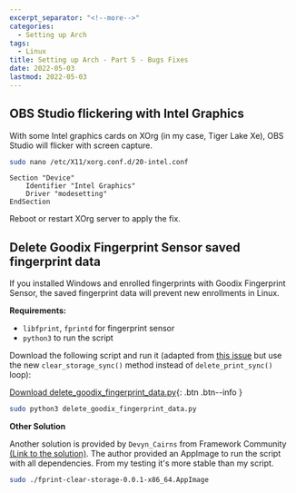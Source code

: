 ```yaml
---
excerpt_separator: "<!--more-->"
categories:
  - Setting up Arch
tags:
  - Linux
title: Setting up Arch - Part 5 - Bugs Fixes
date: 2022-05-03
lastmod: 2022-05-03
---
```


## OBS Studio flickering with Intel Graphics

With some Intel graphics cards on XOrg (in my case, Tiger Lake Xe), OBS Studio will flicker with screen capture.

```sh
sudo nano /etc/X11/xorg.conf.d/20-intel.conf
```
```
Section "Device"
    Identifier "Intel Graphics"
    Driver "modesetting"
EndSection
```

Reboot or restart XOrg server to apply the fix.

## Delete Goodix Fingerprint Sensor saved fingerprint data

If you installed Windows and enrolled fingerprints with Goodix Fingerprint Sensor, the saved fingerprint data will prevent new enrollments in Linux.

**Requirements:** 
- `libfprint`, `fprintd` for fingerprint sensor
- `python3` to run the script

Download the following script and run it (adapted from [this issue](https://gitlab.freedesktop.org/libfprint/libfprint/-/issues/415#note_1063158) but use the new `clear_storage_sync()` method instead of `delete_print_sync()` loop):

[Download delete_goodix_fingerprint_data.py](https://raw.githubusercontent.com/n0k0m3/Personal-Setup/main/Setting_up_Arch/delete_goodix_fingerprint_data.py){: .btn .btn--info }

```sh
sudo python3 delete_goodix_fingerprint_data.py
```

**Other Solution** 

Another solution is provided by `Devyn_Cairns` from Framework Community [(Link to the solution)](https://community.frame.work/t/fingerprint-scanner-compatibility-with-linux-ubuntu-fedora-etc/1501/214). The author provided an AppImage to run the script with all dependencies. From my testing it's more stable than my script.

```sh
sudo ./fprint-clear-storage-0.0.1-x86_64.AppImage
```